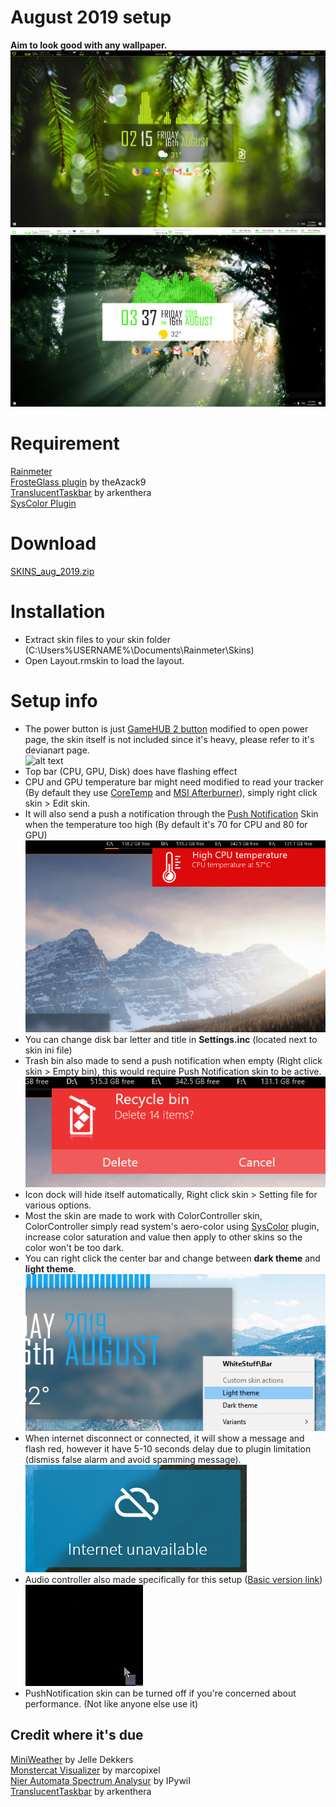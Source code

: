 # August 2019 setup
**Aim to look good with any wallpaper.**
![alt text](https://raw.githubusercontent.com/callmeEthan/rainmeter_setup/master/Screenshot/Rainmeter%20setup.png)
![alt text](https://raw.githubusercontent.com/callmeEthan/rainmeter_setup/master/Screenshot/light_theme.png)  
# Requirement
[Rainmeter](https://www.rainmeter.net/)  
[FrosteGlass plugin](https://forum.rainmeter.net/viewtopic.php?t=23106) by theAzack9  
[TranslucentTaskbar](https://www.deviantart.com/arkenthera/art/TranslucentTaskbar-1-2-656402039) by arkenthera  
[SysColor Plugin](https://forum.rainmeter.net/viewtopic.php?t=14202)  
# Download
[SKINS_aug_2019.zip](https://github.com/callmeEthan/rainmeter_setup/releases/download/aug_2019/SKINS_aug_2019.zip)
# Installation
- Extract skin files to your skin folder (C:\Users\%USERNAME%\Documents\Rainmeter\Skins)  
- Open Layout.rmskin to load the layout.  
# Setup info
- The power button is just [GameHUB 2 button](https://www.deviantart.com/not-finch/art/GameHUB-launcher-2-for-Rainmeter-785369648) modified to open power page, the skin itself is not included since it's heavy, please refer to it's devianart page.  
![alt text](https://images-wixmp-ed30a86b8c4ca887773594c2.wixmp.com/i/5c6572a7-2fb3-47b9-9172-7921b13f1dc5/dcxa8a0-22c9deb7-debf-453d-9849-a695e90001f5.gif)  
- Top bar (CPU, GPU, Disk) does have flashing effect  
- CPU and GPU temperature bar might need modified to read your tracker (By default they use [CoreTemp](https://www.alcpu.com/CoreTemp/) and [MSI Afterburner](https://www.guru3d.com/files-details/msi-afterburner-beta-download.html)), simply right click skin > Edit skin.
- It will also send a push a notification through the [Push Notification](https://www.deviantart.com/not-finch/art/Push-notification-for-rainmeter-769220224) Skin when the temperature too high (By default it's 70 for CPU and 80 for GPU)  
![alt text](https://raw.githubusercontent.com/callmeEthan/rainmeter_setup/master/Screenshot/temp_notification.png)
- You can change disk bar letter and title in **Settings.inc** (located next to skin ini file)
- Trash bin also made to send a push notification when empty (Right click skin > Empty bin), this would require Push Notification skin to be active.  
![alt text](https://raw.githubusercontent.com/callmeEthan/rainmeter_setup/master/Screenshot/Bin_notification.png)  
- Icon dock will hide itself automatically, Right click skin > Setting file for various options.
- Most the skin are made to work with ColorController skin, ColorController simply read system's aero-color using [SysColor](https://forum.rainmeter.net/viewtopic.php?t=14202) plugin, increase color saturation and value then apply to other skins so the color won't be too dark.
- You can right click the center bar and change between **dark theme** and **light theme**.
![alt text](https://raw.githubusercontent.com/callmeEthan/rainmeter_setup/master/Screenshot/bar_theme.png)  
- When internet disconnect or connected, it will show a message and flash red, however it have 5-10 seconds delay due to plugin limitation (dismiss false alarm and avoid spamming message).  
![alt text](https://raw.githubusercontent.com/callmeEthan/rainmeter_setup/master/Screenshot/internet_false_toast.png)  
- Audio controller also made specifically for this setup ([Basic version link](https://www.deviantart.com/not-finch/art/Small-Volume-Control-for-rainmeter-768403860))  
![alt text](https://raw.githubusercontent.com/callmeEthan/rainmeter_setup/master/Screenshot/audio.gif)  
- PushNotification skin can be turned off if you're concerned about performance. (Not like anyone else use it)  
## Credit where it's due
[MiniWeather](https://www.deviantart.com/eclectic-tech/art/MiniWeather-780701124) by Jelle Dekkers  
[Monstercat Visualizer](https://www.deviantart.com/marcopixel/art/Monstercat-Visualizer-for-Rainmeter-486330771) by marcopixel  
[Nier Automata Spectrum Analysur](https://visualskins.com/skin/nier-automata-spectrum-analysur) by IPywiI  
[TranslucentTaskbar](https://www.deviantart.com/arkenthera/art/TranslucentTaskbar-1-2-656402039) by arkenthera
